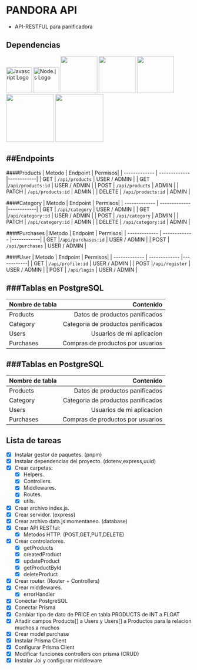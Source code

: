 # PANDORA API 

- API-RESTFUL  para panificadora

## Dependencias
                    
 <img src="https://www.svgrepo.com/show/349419/javascript.svg" alt="Javascript Logo" width="70"/> <img src="https://www.svgrepo.com/show/303658/nodejs-1-logo.svg" alt="Node.js Logo" width="70"/> <img  src="https://repository-images.githubusercontent.com/139898859/9617c480-81c2-11ea-94fc-322231ead1f0" width="100"> </img> <img  src="https://encrypted-tbn0.gstatic.com/images?q=tbn:ANd9GcRch-8JXtrnT0M69PmPhq9Rb6MLzs1mYYzVZw&s" width="100"> </img> <img  src="https://w7.pngwing.com/pngs/413/267/png-transparent-jwt-io-json-web-token-hd-logo.png" width="100"> </img> <img  src="https://raw.githubusercontent.com/joiful-ts/joiful/master/img/logo-icon-with-text-800x245.png" width="130"> </img> <img  src="https://encrypted-tbn0.gstatic.com/images?q=tbn:ANd9GcQMs4Pei68Y98iE7pyOS1b5pevi5wVZq3A59g&s" width="130"> </img>

##Endpoints
---
####Products
| Metodo  | Endpoint | Permisos|
| ------------- | ------------- |------------|
| GET  | `/api/products` | USER / ADMIN |
| GET |`/api/products:id`  | USER / ADMIN |
| POST  | `/api/products`  | ADMIN |
| PATCH | `/api/products:id` | ADMIN |
| DELETE | `/api/products:id`  | ADMIN |

####Category
| Metodo  | Endpoint | Permisos|
| ------------- | ------------- |------------|
| GET  | `/api/category` | USER / ADMIN |
| GET |`/api/category:id`  | USER / ADMIN |
| POST  | `/api/category`  | ADMIN |
| PATCH | `/api/category:id` | ADMIN |
| DELETE | `/api/category:id`  | ADMIN |

####Purchases
| Metodo  | Endpoint | Permisos|
| ------------- | ------------- |------------|
| GET |`/api/purchases:id`  | USER / ADMIN |
| POST  | `/api/purchases`  | USER / ADMIN |

####User
| Metodo  | Endpoint | Permisos|
| ------------- | ------------- |------------|
| GET  | `/api/profile:id` | USER / ADMIN |
| POST |`/api/register`  | USER / ADMIN |
| POST  | `/api/login`  | USER / ADMIN |

###Tablas en PostgreSQL
---
| Nombre de tabla      | Contenido |
| --------- | -----:|
| Products  | Datos de productos panificados |
| Category     |   Categoria de productos panificados |
| Users      |    Usuarios de mi aplicacion |
| Purchases      |    Compras de productos por usuarios  |



###Tablas en PostgreSQL
---
| Nombre de tabla      | Contenido |
| --------- | -----:|
| Products  | Datos de productos panificados |
| Category     |   Categoria de productos panificados |
| Users      |    Usuarios de mi aplicacion |
| Purchases      |    Compras de productos por usuarios  |

## Lista de tareas
- [x] Instalar gestor de paquetes. (pnpm)
- [x] Instalar dependencias del proyecto. (dotenv,express,uuid)
- [x] Crear carpetas:
   - [x] Helpers.
   - [x] Controllers.
   - [x] Middlewares.
   - [x] Routes.
   - [x] utils.
- [x] Crear archivo index.js.
- [x] Crear servidor. (express)
- [x] Crear archivo data.js momentaneo. (database)
- [x] Crear API RESTful: 
   - [x] Metodos HTTP. (POST,GET,PUT,DELETE)
- [x] Crear controladores.
   - [x] getProducts
   - [x] createdProduct
   - [x] updateProduct
   - [x] getProductById
   - [x] deleteProduct
- [x] Crear router. (Router + Controllers)
- [x] Crear middlewares.
   -[x] errorHandler
- [x] Conectar PostgreSQL
- [x] Conectar Prisma
- [x] Cambiar tipo de dato de PRICE en tabla PRODUCTS de INT a FLOAT
- [x] Añadir campos Products[] a Users y Users[] a Productos para la relacion muchos a muchos
- [x] Crear model purchase
- [x] Instalar Prisma Client
- [x] Configurar Prisma Client
- [x] Modificar funciones controllers con prisma (CRUD)
- [x] Instalar Joi y configurar middleware
